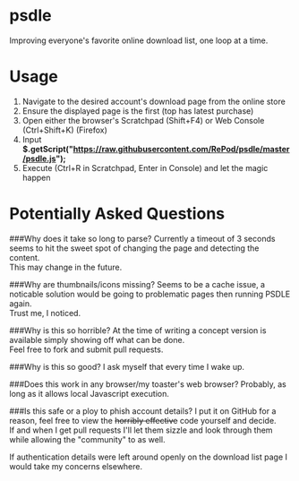 psdle
=====

Improving everyone's favorite online download list, one loop at a time.

Usage
=====
1. Navigate to the desired account's download page from the online store
2. Ensure the displayed page is the first (top has latest purchase)
3. Open either the browser's Scratchpad (Shift+F4) or Web Console (Ctrl+Shift+K) (Firefox)
4. Input **$.getScript("https://raw.githubusercontent.com/RePod/psdle/master/psdle.js");**
5. Execute (Ctrl+R in Scratchpad, Enter in Console) and let the magic happen

Potentially Asked Questions
===
###Why does it take so long to parse?
Currently a timeout of 3 seconds seems to hit the sweet spot of changing the page and detecting the content.   
This may change in the future.

###Why are thumbnails/icons missing?
Seems to be a cache issue, a noticable solution would be going to problematic pages then running PSDLE again.    
Trust me, I noticed.

###Why is this so horrible?
At the time of writing a concept version is available simply showing off what can be done.    
Feel free to fork and submit pull requests.

###Why is this so good?
I ask myself that every time I wake up.

###Does this work in any browser/my toaster's web browser?
Probably, as long as it allows local Javascript execution.

###Is this safe or a ploy to phish account details?
I put it on GitHub for a reason, feel free to view the ~~horribly effective~~ code yourself and decide.    
If and when I get pull requests I'll let them sizzle and look through them while allowing the "community" to as well.

If authentication details were left around openly on the download list page I would take my concerns elsewhere.
